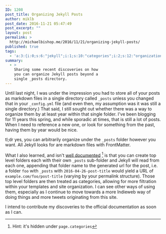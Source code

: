 ```yaml
---
ID: 1208
post_title: Organizing Jekyll Posts
author: miklb
post_date: 2016-11-21 05:47:49
post_excerpt: ""
layout: post
permalink: >
  http://michaelbishop.me/2016/11/21/organizing-jekyll-posts/
published: true
tags:
  - 'a:3:{i:0;s:6:"jekyll";i:1;s:10:"categories";i:2;s:12:"organization";}'
summary:
  - >
    Sharing some recent discoveries on how
    you can organize Jekyll posts beyond a
    single _posts directory.
---
```

Until last night, I was under the impression you had to store all of your posts as markdown files in a single directory called `_posts` unless you changed that in your `_config.yml` file (and even then, my assumption was it was still a single directory.) That said, I still sought out whether there was a way to organize them by at least year within that single folder. I've been blogging for 11 years this spring, and while sporadic at times, that is still a lot of posts. When I need to reference a new one, or look for something from the past, having them by year would be nice.

 tl;dr yes, you can arbitrarily organize under the `_posts` folder however you want. All Jekyll looks for are markdown files with FrontMatter.

 What I also learned, and isn't [well documented](https://jekyllrb.com/docs/variables/) [^1] is that you can create top level folders each with their own `_posts` sub-folder and Jekyll will read from each one, appending that folder name to the generated url for the post, i.e. a folder `foo` with `_posts` with `2016-04-26-post-title` would yield a URL of `example.com/foo/post-title` (varying by your permalink structure). Those top level folders are then treated as categories, allowing for more filtration within your templates and site organization. I can see other ways of using them, especially as I continue to move towards a more Indieweb way of doing things and more tweets originating from this site.

 I intend to contribute my discoveries to the official documentation as soon as I can.

[^1]: Hint: it's hidden under `page.categories`

<a href="https://brid.gy/publish/twitter"></a>